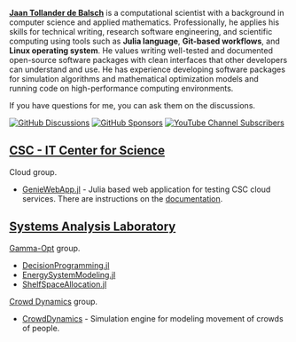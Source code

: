 [**Jaan Tollander de Balsch**](https://jaantollander.com/) is a computational scientist with a background in computer science and applied mathematics. Professionally, he applies his skills for technical writing, research software engineering, and scientific computing using tools such as **Julia language**, **Git-based workflows**, and **Linux operating system**. He values writing well-tested and documented open-source software packages with clean interfaces that other developers can understand and use. He has experience developing software packages for simulation algorithms and mathematical optimization models and running code on high-performance computing environments.

If you have questions for me, you can ask them on the discussions.

[![GitHub Discussions](https://img.shields.io/github/discussions/jaantollander/jaantollander)](https://github.com/jaantollander/jaantollander/discussions)
[![GitHub Sponsors](https://img.shields.io/github/sponsors/jaantollander)](https://github.com/sponsors/jaantollander/)
[![YouTube Channel Subscribers](https://img.shields.io/youtube/channel/subscribers/UC26QrxlhGYTTFhdja4bO2GA?style=social)](https://www.youtube.com/c/jaantollander)


## [CSC - IT Center for Science](https://www.csc.fi/)
Cloud group.

- [GenieWebApp.jl](https://github.com/csc-training/GenieWebApp.jl) - Julia based web application for testing CSC cloud services. There are instructions on the [documentation](https://csc-training.github.io/GenieWebApp.jl/dev/).


## [Systems Analysis Laboratory](https://sal.aalto.fi/en/)
[Gamma-Opt](https://github.com/gamma-opt) group.

- [DecisionProgramming.jl](https://github.com/gamma-opt/DecisionProgramming.jl)
- [EnergySystemModeling.jl](https://github.com/gamma-opt/EnergySystemModeling.jl)
- [ShelfSpaceAllocation.jl](https://github.com/gamma-opt/ShelfSpaceAllocation.jl)

[Crowd Dynamics](https://github.com/crowddynamics) group.

- [CrowdDynamics](https://github.com/crowddynamics/crowddynamics) - Simulation engine for modeling movement of crowds of people.
